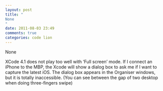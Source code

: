 ```yaml
---
layout: post
title: "
None
"
date: 2011-08-03 23:49
comments: true
categories: code lion
---
```


None


XCode 4.1 does not play too well with ‘Full screen’ mode. If I connect an iPhone to the MBP, the Xcode will show a dialog box to ask me if I want to capture the latest iOS. The dialog box appears in the Organiser windows, but it is totally inaccessible. (You can see between the gap of two desktop when doing three-fingers swipe)

